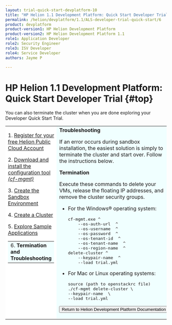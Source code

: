 ```yaml
---
layout: trial-quick-start-devplatform-10
title: "HP Helion 1.1 Development Platform: Quick Start Developer Trial Step 6"
permalink: /helion/devplatform/1.1/ALS-developer-trial-quick-start/6
product: devplatform
product-version1: HP Helion Development Platform
product-version2: HP Helion Development Platform 1.1
role1: Application Developer
role2: Security Engineer
role3: ISV Developer 
role4: Service Developer
authors: Jayme P

---
```

<!--UNDER REVISION-->

<script>
function PageRefresh {
onLoad="window.refresh"
}
PageRefresh();
</script>

# HP Helion 1.1 Development Platform: Quick Start Developer Trial {#top}

 You can also terminate the cluster when you are done exploring your Developer Quick Start Trial.


<table style="background-color: #FFF; vertical-align:top;">
<tr style="padding: 0;">
<td style="vertical-align:top;">
<p>
1. <a href="http://15.184.32.138/helion/devplatform/1.1/ALS-developer-trial-quick-start/">Register for your free Helion Public Cloud Account</a>
</p><p>
2. <a href="http://15.184.32.138/helion/devplatform/1.1/ALS-developer-trial-quick-start/2">Download and install the configuration tool <i>(cf-mgmt)</i></a>
</p><p>
3. <a href="http://15.184.32.138/helion/devplatform/1.1/ALS-developer-trial-quick-start/3">Create the Sandbox Environment</a></p>
<p>
4. <a href="http://15.184.32.138/helion/devplatform/1.1/ALS-developer-trial-quick-start/4">Create a Cluster</a></p>
<p>
5. <a href="http://15.184.32.138/helion/devplatform/1.1/ALS-developer-trial-quick-start/5">Explore Sample Applications</a></p?
<p>
  <table border="0" style="background-color: #FFF;">
   <tr>
   <td style="background-color: #F0FFFF;">
    6. <b>Termination and Troubleshooting</b>
   </td>
   </tr>
   </table>
</p>

</td>

<td style="background-color: #F0FFFF; vertical-align: top;"><b>Troubleshooting</b><p>

<p>If an error occurs during sandbox installation, the easiest solution is simply to terminate the cluster and start over. Follow the instructions below.</p><b>Termination</b></p><p>
Execute these commands to delete your VMs, release the floating IP addresses, and remove the cluster security groups.
</p><p>		
<ul><li>For the Windows&#174; operating system:</p>
<pre>
cf-mgmt.exe ^ 
	--os-auth-url <OS_AUTH_URL from openstackrc> ^
	--os-username <OS_USERNAME from openstackrc> ^
	--os-password <OpenStack password> ^
	--os-tenant-id <OS_TENANT_ID from openstackrc> ^
	--os-tenant-name <OS_TENANT_NAME from openstackrc> ^
	--os-region-name <OS_REGION_NAME from openstackrc> ^
delete-cluster ^
	--keypair-name <name of keypair created earlier> ^
	--load trial.yml 
</pre>
</li><li>
<p>For Mac or Linux operating systems:</p>
<pre>
source (path to openstackrc file)
./cf-mgmt delete-cluster \
--keypair-name <name of keypair created earlier> \
--load trial.yml
</pre>
</li></ul>
</p>
<p><form action="http://15.184.32.138/helion/devplatform/1.1/" method="get">
    <input type="submit" value="Return to Helion Development Platform Documentation" 
         name="Submit" id="frm1_submit" />
</form></p>
</td>
</tr>
</table>